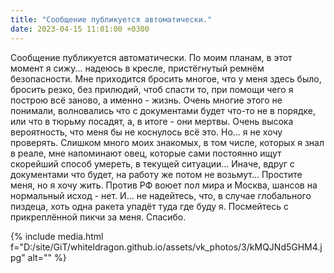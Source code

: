 ```yaml
---
title: "Сообщение публикуется автоматически."
date: 2023-04-15 11:01:00 +0300
---
```


Сообщение публикуется автоматически.
По моим планам, в этот момент я сижу... надеюсь в кресле, пристёгнутый ремнём безопасности. Мне приходится бросить многое, что у меня здесь было, бросить резко, без прилюдий, чтоб спасти то, при помощи чего я построю всё заново, а именно - жизнь.
Очень многие этого не понимали, волновались что с документами будет что-то не в порядке, или что в тюрьму посадят, а, в итоге - они мертвы.
Очень высока вероятность, что меня бы не коснулось всё это. Но... я не хочу проверять.
Слишком много моих знакомых, в том числе, которых я знал в реале, мне напоминают овец, которые сами постоянно ищут скорейший способ умереть, в текущей ситуации... Иначе, вдруг с документами что будет, на работу же потом не возьмут...
Простите меня, но я хочу жить. Против РФ воюет пол мира и Москва, шансов на нормальный исход - нет.
И... не надейтесь, что, в случае глобального пиздеца, хоть одна ракета упадёт туда где буду я.
Посмейтесь с прикреплённой пикчи за меня. Спасибо.

{% include media.html f="D:/site/GiT/whiteldragon.github.io/assets/vk_photos/3/kMQJNd5GHM4.jpg" alt="" %}

